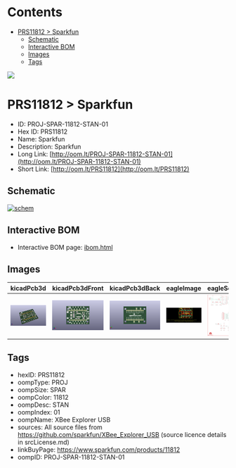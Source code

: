 



Contents
========

* [PRS11812 > Sparkfun](#prs11812--sparkfun)
	* [Schematic](#schematic)
	* [Interactive BOM](#interactive-bom)
	* [Images](#images)
	* [Tags](#tags)
  
![][im]
# PRS11812 > Sparkfun

- ID: PROJ-SPAR-11812-STAN-01
- Hex ID: PRS11812
- Name: Sparkfun
- Description: Sparkfun
- Long Link: [http://oom.lt/PROJ-SPAR-11812-STAN-01](http://oom.lt/PROJ-SPAR-11812-STAN-01)
- Short Link: [http://oom.lt/PRS11812](http://oom.lt/PRS11812)

## Schematic
  
[![schem](eagleSchemImage.png)](eagleSchemImage.png)
## Interactive BOM

- Interactive BOM page: [ibom.html](https://htmlpreview.github.io/?https://github.com/oomlout/oomlout_OOMP_projects/blob/main/PROJ-SPAR-11812-STAN-01/kicad/bom/ibom.html)

## Images
  
  

|kicadPcb3d|kicadPcb3dFront|kicadPcb3dBack|eagleImage|eagleSchemImage|
| :---: | :---: | :---: | :---: | :---: |
|[![kicadPcb3d](kicadPcb3d_140.png)](kicadPcb3d.png)|[![kicadPcb3dFront](kicadPcb3dFront_140.png)](kicadPcb3dFront.png)|[![kicadPcb3dBack](kicadPcb3dBack_140.png)](kicadPcb3dBack.png)|[![eagleImage](eagleImage_140.png)](eagleImage.png)|[![eagleSchemImage](eagleSchemImage_140.png)](eagleSchemImage.png)|

## Tags

- hexID: PRS11812
- oompType: PROJ
- oompSize: SPAR
- oompColor: 11812
- oompDesc: STAN
- oompIndex: 01
- oompName: XBee Explorer USB
- sources: All source files from https://github.com/sparkfun/XBee_Explorer_USB (source licence details in srcLicense.md)
- linkBuyPage: https://www.sparkfun.com/products/11812
- oompID: PROJ-SPAR-11812-STAN-01



[im]: kicadPcb3d_450.png
